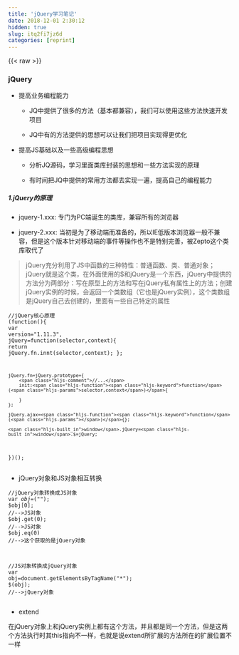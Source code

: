 ```yaml
---
title: 'jQuery学习笔记' 
date: 2018-12-01 2:30:12
hidden: true
slug: itq2fi7jz6d
categories: [reprint]
---
```


{{< raw >}}

                    
<h3 id="articleHeader0">jQuery</h3>
<ul>
<li>
<p>提高业务编程能力</p>
<ul>
<li><p>JQ中提供了很多的方法（基本都兼容），我们可以使用这些方法快速开发项目</p></li>
<li><p>JQ中有的方法提供的思想可以让我们把项目实现得更优化</p></li>
</ul>
</li>
<li>
<p>提高JS基础以及一些高级编程思想</p>
<ul>
<li><p>分析JQ源码，学习里面类库封装的思想和一些方法实现的原理</p></li>
<li><p>有时间把JQ中提供的常用方法都去实现一遍，提高自己的编程能力</p></li>
</ul>
</li>
</ul>
<h5>1.jQuery的原理</h5>
<ul>
<li><p>jquery-1.xxx: 专门为PC端诞生的类库，兼容所有的浏览器</p></li>
<li><p>jquery-2.xxx: 当初是为了移动端而准备的，所以IE低版本浏览器一般不兼容，但是这个版本针对移动端的事件等操作也不是特别完善，被Zepto这个类库取代了</p></li>
</ul>
<blockquote><p>jQuery充分利用了JS中函数的三种特性：普通函数、类、普通对象；jQuery就是这个类，在外面使用的$和jQuery是一个东西，jQuery中提供的方法分为两部分：写在原型上的方法和写在jQuery私有属性上的方法；创建jQuery实例的时候，会返回一个类数组（它也是jQuery实例），这个类数组是jQuery自己去创建的，里面有一些自己特定的属性</p></blockquote>
<div class="widget-codetool" style="display:none;">
      <div class="widget-codetool--inner">
      <span class="selectCode code-tool" data-toggle="tooltip" data-placement="top" title="" data-original-title="全选"></span>
      <span type="button" class="copyCode code-tool" data-toggle="tooltip" data-placement="top" data-clipboard-text="//jQuery核心原理
(function(){
    var version=&quot;1.11.3&quot;,
    jQuery=function(selector,context){
        return jQuery.fn.innt(selector,context);
    };
    
    jQuery.fn=jQuery.prototype={
        //...
        init:function(selector,context){
            
        }
    };
    
    jQuery.ajax=function(){};
    
    window.jQuery=window.$=jQuery;
    
})();
" title="" data-original-title="复制"></span>
      <span type="button" class="saveToNote code-tool" data-toggle="tooltip" data-placement="top" title="" data-original-title="放进笔记"></span>
      </div>
      </div><pre class="javascript hljs"><code class="javascript"><span class="hljs-comment">//jQuery核心原理</span>
(<span class="hljs-function"><span class="hljs-keyword">function</span>(<span class="hljs-params"></span>)</span>{
    <span class="hljs-keyword">var</span> version=<span class="hljs-string">"1.11.3"</span>,
    jQuery=<span class="hljs-function"><span class="hljs-keyword">function</span>(<span class="hljs-params">selector,context</span>)</span>{
        <span class="hljs-keyword">return</span> jQuery.fn.innt(selector,context);
    };
    
    jQuery.fn=jQuery.prototype={
        <span class="hljs-comment">//...</span>
        init:<span class="hljs-function"><span class="hljs-keyword">function</span>(<span class="hljs-params">selector,context</span>)</span>{
            
        }
    };
    
    jQuery.ajax=<span class="hljs-function"><span class="hljs-keyword">function</span>(<span class="hljs-params"></span>)</span>{};
    
    <span class="hljs-built_in">window</span>.jQuery=<span class="hljs-built_in">window</span>.$=jQuery;
    
})();
</code></pre>
<ul><li><p>jQuery对象和JS对象相互转换</p></li></ul>
<div class="widget-codetool" style="display:none;">
      <div class="widget-codetool--inner">
      <span class="selectCode code-tool" data-toggle="tooltip" data-placement="top" title="" data-original-title="全选"></span>
      <span type="button" class="copyCode code-tool" data-toggle="tooltip" data-placement="top" data-clipboard-text="//jQuery对象转换成JS对象
var $obj=$(&quot;*&quot;);
$obj[0];  //-->JS对象
$obj.get(0);  //-->JS对象
$obj.eq(0)  //-->这个获取的是jQuery对象

//JS对象转换成jQuery对象
var obj=document.getElementsByTagName(&quot;*&quot;);
$(obj);  //-->jQuery对象" title="" data-original-title="复制"></span>
      <span type="button" class="saveToNote code-tool" data-toggle="tooltip" data-placement="top" title="" data-original-title="放进笔记"></span>
      </div>
      </div><pre class="javascript hljs"><code class="javascript"><span class="hljs-comment">//jQuery对象转换成JS对象</span>
<span class="hljs-keyword">var</span> $obj=$(<span class="hljs-string">"*"</span>);
$obj[<span class="hljs-number">0</span>];  <span class="hljs-comment">//--&gt;JS对象</span>
$obj.get(<span class="hljs-number">0</span>);  <span class="hljs-comment">//--&gt;JS对象</span>
$obj.eq(<span class="hljs-number">0</span>)  <span class="hljs-comment">//--&gt;这个获取的是jQuery对象</span>

<span class="hljs-comment">//JS对象转换成jQuery对象</span>
<span class="hljs-keyword">var</span> obj=<span class="hljs-built_in">document</span>.getElementsByTagName(<span class="hljs-string">"*"</span>);
$(obj);  <span class="hljs-comment">//--&gt;jQuery对象</span></code></pre>
<ul><li><p>extend</p></li></ul>
<p>在jQuery对象上和jQuery实例上都有这个方法，并且都是同一个方法，但是这两个方法执行时其this指向不一样，也就是说extend所扩展的方法所在的扩展位置不一样</p>
<div class="widget-codetool" style="display:none;">
      <div class="widget-codetool--inner">
      <span class="selectCode code-tool" data-toggle="tooltip" data-placement="top" title="" data-original-title="全选"></span>
      <span type="button" class="copyCode code-tool" data-toggle="tooltip" data-placement="top" data-clipboard-text="$.extend({
    aa:function(){}
});
$.aa();
//->aa扩展到jQuery的属性上了：完善类库，提供一些常用的操作方法，例如，数组去重...

$.fn.extend({
    bb:function(){}
});
$([select]).bb();
//-->bb扩展到jQuery的原型上了：扩展插件，例如，选项卡、轮播图、登录、验证..." title="" data-original-title="复制"></span>
      <span type="button" class="saveToNote code-tool" data-toggle="tooltip" data-placement="top" title="" data-original-title="放进笔记"></span>
      </div>
      </div><pre class="javascript hljs"><code class="javascript">$.extend({
    <span class="hljs-attr">aa</span>:<span class="hljs-function"><span class="hljs-keyword">function</span>(<span class="hljs-params"></span>)</span>{}
});
$.aa();
<span class="hljs-comment">//-&gt;aa扩展到jQuery的属性上了：完善类库，提供一些常用的操作方法，例如，数组去重...</span>

$.fn.extend({
    <span class="hljs-attr">bb</span>:<span class="hljs-function"><span class="hljs-keyword">function</span>(<span class="hljs-params"></span>)</span>{}
});
$([select]).bb();
<span class="hljs-comment">//--&gt;bb扩展到jQuery的原型上了：扩展插件，例如，选项卡、轮播图、登录、验证...</span></code></pre>
<h5>2.jQuery的常用方法</h5>
<ul><li><p>1）选择器</p></li></ul>
<p>CSS选择器有哪些，jQuery选择器基本上就有哪些：#ID、.class、tagName、*、selector,selector、parent offspring、parent&gt;child、:first、:last、:not、:contain、:eq、:gt、:lt、:text...</p>
<ul>
<li>
<p>2）核心方法</p>
<ul>
<li><p>$([selector|node|function],[context])</p></li>
<li><p>$([html])</p></li>
<li><p>each(callback)</p></li>
<li><p>get()</p></li>
<li><p>index()</p></li>
<li><p>length</p></li>
<li><p>context</p></li>
<li><p>selector</p></li>
<li><p>noConflict()</p></li>
<li><p>extend()</p></li>
</ul>
</li>
<li>
<p>3）属性方法</p>
<ul>
<li><p>attr()：设置或获取自定义属性值，获取的值是字符串类型的</p></li>
<li><p>removeAttr()</p></li>
<li><p>prop()：操作的是元素的内置属性</p></li>
<li><p>addClass()</p></li>
<li><p>removeClass()</p></li>
<li><p>hasClass()</p></li>
<li><p>toggleClass()</p></li>
<li><p>html()：获取或设置元素的innerHTML</p></li>
<li><p>text()：获取或设置元素的innerText</p></li>
<li><p>val()：获取或设置元素的value值</p></li>
</ul>
</li>
<li>
<p>4）CSS方法</p>
<ul>
<li><p>css()</p></li>
<li><p>offset()：当前元素距离body的偏移：{top:xxx,left:xxx}</p></li>
<li><p>position()：当前元素距离父级已定位参照物的偏移</p></li>
<li><p>scrollTop() / scrollLeft()：获取或者设置滚动值</p></li>
<li><p>height() / width()：设置或获取元素的宽高</p></li>
<li><p>innerWidth() / innerHeight()：获取元素的clientHeight/clientWidth</p></li>
<li><p>outerWidth() / outerHeight()：获取元素的offsetHeight/offsetWidth</p></li>
</ul>
</li>
<li>
<p>5）DOM操作方法</p>
<ul>
<li><p>append()</p></li>
<li><p>appendTo()</p></li>
<li><p>prepend()</p></li>
<li><p>prependTo()</p></li>
<li><p>insertBefore() / insertAfter()</p></li>
<li><p>clone()</p></li>
<li><p>remove()</p></li>
</ul>
</li>
<li>
<p>6）筛选方法</p>
<ul>
<li><p>eq()</p></li>
<li><p>filter()：同级筛选</p></li>
<li><p>children()：子级筛选</p></li>
<li><p>find()：后代筛选</p></li>
<li><p>first() / last()</p></li>
<li><p>not()</p></li>
<li><p>slice()</p></li>
<li><p>next() / prev()</p></li>
<li><p>nextAll() / prevAll()</p></li>
<li><p>sibings()</p></li>
<li><p>add()</p></li>
<li><p>contents()</p></li>
</ul>
</li>
<li>
<p>7）动画方法</p>
<ul>
<li><p>animate()</p></li>
<li><p>stop()</p></li>
<li><p>finish()</p></li>
<li><p>show() / hide() / toggle()</p></li>
<li><p>fadeIn() / fadeOut() / fadeToggle()</p></li>
<li><p>sliceDown() / sliceUp() / scliceToggle()</p></li>
<li><p>delay()</p></li>
</ul>
</li>
<li>
<p>8）事件方法</p>
<ul>
<li><p>on() / off()：解决jQuery事件的一切需求，其它方法也是从这个方法里扩展的</p></li>
<li><p>bind() / unbind() / trigger()</p></li>
<li><p>one()</p></li>
<li><p>live() / delegate()</p></li>
<li><p>click()/hover()/mouseover()...</p></li>
</ul>
</li>
<li>
<p>9）工具方法</p>
<ul>
<li><p>callbacks()</p></li>
<li><p>makeArray()</p></li>
<li><p>toArray()</p></li>
<li><p>parseJSON()</p></li>
<li><p>parseXML()</p></li>
<li><p>type()</p></li>
<li><p>isFunction()</p></li>
<li><p>trim()</p></li>
<li><p>param()</p></li>
</ul>
</li>
</ul>
<div class="widget-codetool" style="display:none;">
      <div class="widget-codetool--inner">
      <span class="selectCode code-tool" data-toggle="tooltip" data-placement="top" title="" data-original-title="全选"></span>
      <span type="button" class="copyCode code-tool" data-toggle="tooltip" data-placement="top" data-clipboard-text="//只要当前页面的HTML结构加载完成，就会执行回调函数，而且在一个页面中可以执行多次
$(document).ready(function(){
    //<javascript code>

});

$(function(){});  //这种方式和上面的方式一样，没有区别

" title="" data-original-title="复制"></span>
      <span type="button" class="saveToNote code-tool" data-toggle="tooltip" data-placement="top" title="" data-original-title="放进笔记"></span>
      </div>
      </div><pre class="javascript hljs"><code class="javascript"><span class="hljs-comment">//只要当前页面的HTML结构加载完成，就会执行回调函数，而且在一个页面中可以执行多次</span>
$(<span class="hljs-built_in">document</span>).ready(<span class="hljs-function"><span class="hljs-keyword">function</span>(<span class="hljs-params"></span>)</span>{
    <span class="hljs-comment">//&lt;javascript code&gt;</span>

});

$(<span class="hljs-function"><span class="hljs-keyword">function</span>(<span class="hljs-params"></span>)</span>{});  <span class="hljs-comment">//这种方式和上面的方式一样，没有区别</span>

</code></pre>

                
{{< /raw >}}

# 版权声明
本文资源来源互联网，仅供学习研究使用，版权归该资源的合法拥有者所有，

本文仅用于学习、研究和交流目的。转载请注明出处、完整链接以及原作者。

原作者若认为本站侵犯了您的版权，请联系我们，我们会立即删除！

## 原文标题
jQuery学习笔记

## 原文链接
[https://segmentfault.com/a/1190000010063989](https://segmentfault.com/a/1190000010063989)

